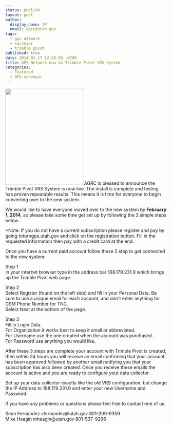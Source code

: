 ```yaml
---
status: publish
layout: post
author:
  display_name: JP
  email: agrc@utah.gov
tags:
  - gps network
  - surveyor
  - trimble pivot
published: true
date: 2014-01-17 12:38:58 -0700
title: GPS Network now on Trimble Pivot VRS System
categories:
  - Featured
  - GPS-surveyor
---
```

<p><a href="{{ "/downloads/TURNGPS_BG2014_web1.png" | prepend: site.baseurl }}"><img src="{{ "/images/TURNGPS_BG2014_web1-245x300.png" | prepend: site.baseurl }}" alt="" title="TURNGPS_BG2014_web" width="245" height="300" class="inline-text-right" /></a>AGRC is pleased to announce the Trimble Pivot VRS System is now live. The install is complete and testing has proven repeatable results. This means it is time for everyone to begin converting over to the new system.</p>
<p>We would like to have everyone moved over to the new system by <strong>February 1, 2014</strong>, so please take some time get set up by following the 3 simple steps below. </p>
<p>*Note: If you do not have a current subscription please register and pay by going toturngps.utah.gov and click on the registration button. Fill in the requested information then pay with a credit card at the end.</p>
<p>Once you have a current paid account follow these 3 step to get connected to the new system:</p>
<p>Step 1<br />
In your internet browser type in the address bar 168.179.231.9 which brings up the Trimble Pivot web page. </p>
<p>Step 2<br />
Select Register (found on the left side) and fill in your Personal Data. Be sure to use a unique email for each account, and don't enter anything for GSM Phone Number for TNC.<br />
Select Next at the bottom of the page.</p>
<p>Step 3<br />
Fill in Login Data.<br />
For Organization it works best to keep it small or abbreviated.<br />
For Username use the one created when the account was purchased.<br />
For Password use anything you would like.</p>
<p>After these 3 steps are complete your account with Trimple Pivot is created, then within 24 hours you will receive an email confirming that your account has been approved followed by another email notifying you that your subscription has also been created. Once you receive these emails the account is active and you are ready to configure your data collector.</p>
<p>Set up your data collector exactly like the old VRS configuration, but change the IP Address to 168.179.231.9 and enter your new Username and Password.</p>
<p>If you have any problems or questions please feel free to contact one of us.</p>
<p>Sean Fernandez sfernandez@utah.gov  801-209-9359<br />
Mike Heagin  mheagin@utah.gov  801-537-9296</p>

